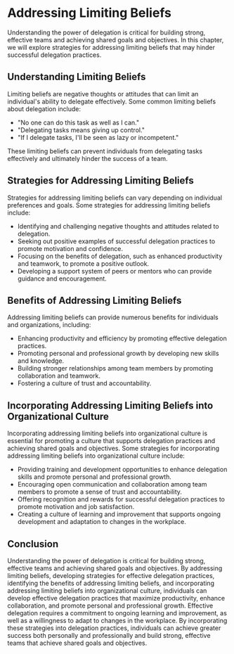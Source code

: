 Addressing Limiting Beliefs
=============================================================================

Understanding the power of delegation is critical for building strong, effective teams and achieving shared goals and objectives. In this chapter, we will explore strategies for addressing limiting beliefs that may hinder successful delegation practices.

Understanding Limiting Beliefs
------------------------------

Limiting beliefs are negative thoughts or attitudes that can limit an individual's ability to delegate effectively. Some common limiting beliefs about delegation include:

* "No one can do this task as well as I can."
* "Delegating tasks means giving up control."
* "If I delegate tasks, I'll be seen as lazy or incompetent."

These limiting beliefs can prevent individuals from delegating tasks effectively and ultimately hinder the success of a team.

Strategies for Addressing Limiting Beliefs
------------------------------------------

Strategies for addressing limiting beliefs can vary depending on individual preferences and goals. Some strategies for addressing limiting beliefs include:

* Identifying and challenging negative thoughts and attitudes related to delegation.
* Seeking out positive examples of successful delegation practices to promote motivation and confidence.
* Focusing on the benefits of delegation, such as enhanced productivity and teamwork, to promote a positive outlook.
* Developing a support system of peers or mentors who can provide guidance and encouragement.

Benefits of Addressing Limiting Beliefs
---------------------------------------

Addressing limiting beliefs can provide numerous benefits for individuals and organizations, including:

* Enhancing productivity and efficiency by promoting effective delegation practices.
* Promoting personal and professional growth by developing new skills and knowledge.
* Building stronger relationships among team members by promoting collaboration and teamwork.
* Fostering a culture of trust and accountability.

Incorporating Addressing Limiting Beliefs into Organizational Culture
---------------------------------------------------------------------

Incorporating addressing limiting beliefs into organizational culture is essential for promoting a culture that supports delegation practices and achieving shared goals and objectives. Some strategies for incorporating addressing limiting beliefs into organizational culture include:

* Providing training and development opportunities to enhance delegation skills and promote personal and professional growth.
* Encouraging open communication and collaboration among team members to promote a sense of trust and accountability.
* Offering recognition and rewards for successful delegation practices to promote motivation and job satisfaction.
* Creating a culture of learning and improvement that supports ongoing development and adaptation to changes in the workplace.

Conclusion
----------

Understanding the power of delegation is critical for building strong, effective teams and achieving shared goals and objectives. By addressing limiting beliefs, developing strategies for effective delegation practices, identifying the benefits of addressing limiting beliefs, and incorporating addressing limiting beliefs into organizational culture, individuals can develop effective delegation practices that maximize productivity, enhance collaboration, and promote personal and professional growth. Effective delegation requires a commitment to ongoing learning and improvement, as well as a willingness to adapt to changes in the workplace. By incorporating these strategies into delegation practices, individuals can achieve greater success both personally and professionally and build strong, effective teams that achieve shared goals and objectives.

